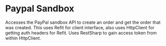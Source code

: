 # Paypal Sandbox

Accesses the PayPal sandbox API to create an order and get the order that was created. This uses Refit for client interface, also uses HttpClient for getting auth headers for Refit. Uses RestSharp to gain access token from within HttpClient.
